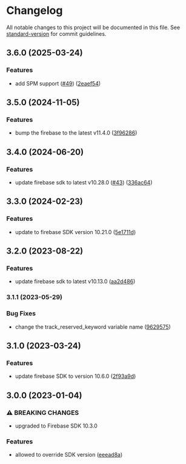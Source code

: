 # Changelog

All notable changes to this project will be documented in this file. See [standard-version](https://github.com/conventional-changelog/standard-version) for commit guidelines.

## 3.6.0 (2025-03-24)


### Features

* add SPM support ([#49](https://github.com/rudderlabs/rudder-integration-firebase-ios/issues/49)) ([2eaef54](https://github.com/rudderlabs/rudder-integration-firebase-ios/commit/2eaef5432bb1a4bf0106e95c1214e1b63872d133))

## 3.5.0 (2024-11-05)


### Features

* bump the firebase to the latest v11.4.0 ([3f96286](https://github.com/rudderlabs/rudder-integration-firebase-ios/commit/3f962866e6423fcdd51ac480ee8252d99c724184))

## 3.4.0 (2024-06-20)


### Features

* update firebase sdk to latest v10.28.0 ([#43](https://github.com/rudderlabs/rudder-integration-firebase-ios/issues/43)) ([336ac64](https://github.com/rudderlabs/rudder-integration-firebase-ios/commit/336ac6420ed1a6a749189b672bb3bbabbc9c96a0))

## 3.3.0 (2024-02-23)


### Features

* update to firebase SDK version 10.21.0 ([5e1711d](https://github.com/rudderlabs/rudder-integration-firebase-ios/commit/5e1711db2beee27adad03bcfa7a3d635fc0c468f))

## 3.2.0 (2023-08-22)


### Features

* update firebase sdk to latest v10.13.0 ([aa2d486](https://github.com/rudderlabs/rudder-integration-firebase-ios/commit/aa2d486971af20608e0db81de5698a81d170f34e))

### 3.1.1 (2023-05-29)


### Bug Fixes

* change the track_reserved_keyword variable name ([9629575](https://github.com/rudderlabs/rudder-integration-firebase-ios/commit/9629575eca681ab689df7e7387235f4683984ae3))

## 3.1.0 (2023-03-24)


### Features

* update firebase SDK to version 10.6.0 ([2f93a9d](https://github.com/rudderlabs/rudder-integration-firebase-ios/commit/2f93a9d4a4286793f2d30657d46d3563fe5c52a7))

## 3.0.0 (2023-01-04)


### ⚠ BREAKING CHANGES

* upgraded to Firebase SDK 10.3.0

### Features

* allowed to override SDK version ([eeead8a](https://github.com/rudderlabs/rudder-integration-firebase-ios/commit/eeead8ad1a7e88974829a9e7c1b3aa7ecf0392d6))
